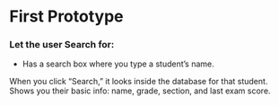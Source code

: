 # First Prototype
### Let the user Search for:
*  Has a search box where you type a student’s name.

When you click “Search,” it looks inside the database for that student.
Shows you their basic info: name, grade, section, and last exam score.